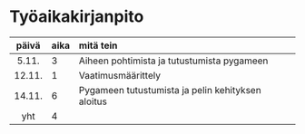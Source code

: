 # Työaikakirjanpito

| päivä  | aika | mitä tein                                         |
| :----: | :--- | :------------------------------------------------ |
| 5.11.  | 3    | Aiheen pohtimista ja tutustumista pygameen        |
| 12.11. | 1    | Vaatimusmäärittely                                |
| 14.11. | 6    | Pygameen tutustumista ja pelin kehityksen aloitus |
|  yht   | 4    |                                                   |
